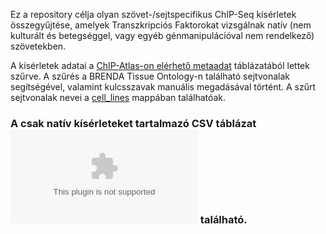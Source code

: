 Ez a repository célja olyan szövet-/sejtspecifikus ChIP-Seq kísérletek összegyűjtése, amelyek Transzkripciós Faktorokat vizsgálnak natív (nem kulturált és betegséggel, vagy egyéb génmanipulációval nem rendelkező) szövetekben.

A kísérletek adatai a [ChIP-Atlas-on elérhető metaadat](https://github.com/inutano/chip-atlas/wiki#downloads_doc) táblázatából lettek szűrve. A szűrés a BRENDA Tissue Ontology-n található sejtvonalak segítségével, valamint kulcsszavak manuális megadásával történt. A szűrt sejtvonalak nevei a [cell_lines](https://github.com/kadan02/native_tissue_chip-seq_experiments/tree/master/cell_lines) mappában találhatóak. 

### A csak natív kísérleteket tartalmazó CSV táblázat ![itt](https://github.com/kadan02/native_tissue_chip-seq_experiments/blob/master/chip_atlas/native_chip_atlas_experiments.csv) található.

[]((https://github.com/kadan02/native_tissue_chip-seq_experiments/blob/master/chip_atlas/figures/figure_tf.png))
[](https://github.com/kadan02/native_tissue_chip-seq_experiments/blob/master/chip_atlas/figures/figure_cell_type_class.png)
[](https://github.com/kadan02/native_tissue_chip-seq_experiments/blob/master/chip_atlas/figures/figure_cell_type.png)

